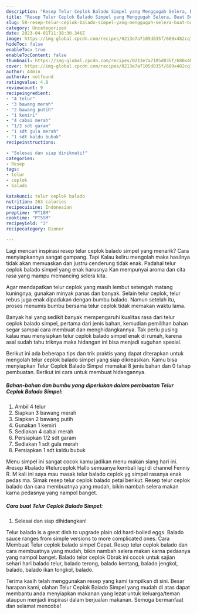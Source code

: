 ```yaml
---
description: "Resep Telur Ceplok Balado Simpel yang Menggugah Selera, Buat Buka Puasa Enak Banget"
title: "Resep Telur Ceplok Balado Simpel yang Menggugah Selera, Buat Buka Puasa Enak Banget"
slug: 58-resep-telur-ceplok-balado-simpel-yang-menggugah-selera-buat-buka-puasa-enak-banget
category: Uncategorized
date: 2023-04-01T11:38:30.346Z
image: https://img-global.cpcdn.com/recipes/0213e7a7105d835f/680x482cq70/telur-ceplok-balado-simpel-foto-resep-utama.jpg
hideToc: false
enableToc: true
enableTocContent: false
thumbnail: https://img-global.cpcdn.com/recipes/0213e7a7105d835f/680x482cq70/telur-ceplok-balado-simpel-foto-resep-utama.jpg
cover: https://img-global.cpcdn.com/recipes/0213e7a7105d835f/680x482cq70/telur-ceplok-balado-simpel-foto-resep-utama.jpg
author: Admin
authorAv: notfound
ratingvalue: 4.8
reviewcount: 9
recipeingredient:
- "4 telur"
- "3 bawang merah"
- "2 bawang putih"
- "1 kemiri"
- "4 cabai merah"
- "1/2 sdt garam"
- "1 sdt gula merah"
- "1 sdt kaldu bubuk"
recipeinstructions:

- "Selesai dan siap dinikmati!"
categories:
- Resep
tags:
- telur
- ceplok
- balado

katakunci: telur ceplok balado 
nutrition: 263 calories
recipecuisine: Indonesian
preptime: "PT18M"
cooktime: "PT55M"
recipeyield: "3"
recipecategory: Dinner

---
```



Lagi mencari inspirasi resep telur ceplok balado simpel yang menarik? Cara menyiapkannya sangat gampang. Tapi Kalau keliru mengolah maka hasilnya tidak akan memuaskan dan justru cenderung tidak enak. Padahal telur ceplok balado simpel yang enak harusnya Kan mempunyai aroma dan cita rasa yang mampu memancing selera kita.


Agar mendapatkan telur ceplok yang masih lembut setengah matang kuningnya, gunakan minyak panas dan banyak. Selain telur ceplok, telur rebus juga enak dipadukan dengan bumbu balado. Namun setelah itu, proses menumis bumbu bersama telur ceplok tidak memakan waktu lama.

Banyak hal yang sedikit banyak mempengaruhi kualitas rasa dari telur ceplok balado simpel, pertama dari jenis bahan, kemudian pemilihan bahan segar sampai cara membuat dan menghidangkannya. Tak perlu pusing kalau mau menyiapkan telur ceplok balado simpel enak di rumah, karena asal sudah tahu triknya maka hidangan ini bisa menjadi suguhan spesial.


Berikut ini ada beberapa tips dan trik praktis yang dapat diterapkan untuk mengolah telur ceplok balado simpel yang siap dikreasikan. Kamu bisa menyiapkan Telur Ceplok Balado Simpel memakai 8 jenis bahan dan 0 tahap pembuatan. Berikut ini cara untuk membuat hidangannya.

<!--inarticleads1-->

##### Bahan-bahan dan bumbu yang diperlukan dalam pembuatan Telur Ceplok Balado Simpel:

1. Ambil 4 telur
1. Siapkan 3 bawang merah
1. Siapkan 2 bawang putih
1. Gunakan 1 kemiri
1. Sediakan 4 cabai merah
1. Persiapkan 1/2 sdt garam
1. Sediakan 1 sdt gula merah
1. Persiapkan 1 sdt kaldu bubuk


Menu simpel ini sangat cocok kamu jadikan menu makan siang hari ini. #resep #balado #telurceplok Hallo semuanya kembali lagi di channel Fenniy R. M kali ini saya mau masak telur balado ceplok yg simpel rasanya enak pedas ma. Simak resep telur ceplok balado petai berikut. Resep telur ceplok balado dan cara membuatnya yang mudah, bikin nambah selera makan karna pedasnya yang nampol banget. 

<!--inarticleads2-->

##### Cara buat Telur Ceplok Balado Simpel:


1. Selesai dan siap dihidangkan!

Telur balado is a great dish to upgrade plain old hard-boiled eggs. Balado sauce ranges from simple versions to more complicated ones. Cara Membuat Telur ceplok balado simpel Cepat. Resep telur ceplok balado dan cara membuatnya yang mudah, bikin nambah selera makan karna pedasnya yang nampol banget. Balado telor ceplok Obrak ini cocok untuk sajian sehari hari balado telur, balado terong, balado kentang, balado jengkol, balado, balado ikan tongkol, balado. 

Terima kasih telah menggunakan resep yang kami tampilkan di sini. Besar harapan kami, olahan Telur Ceplok Balado Simpel yang mudah di atas dapat membantu anda menyiapkan makanan yang lezat untuk keluarga/teman ataupun menjadi inspirasi dalam berjualan makanan. Semoga bermanfaat dan selamat mencoba!
